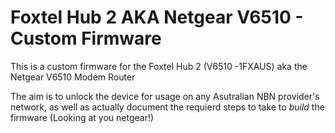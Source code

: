 # Foxtel Hub 2 AKA Netgear V6510 - Custom Firmware
This is a custom firmware for the Foxtel Hub 2 (V6510 -1FXAUS) aka the Netgear V6510 Modem Router

The aim is to unlock the device for usage on any Asutralian NBN provider's network, as well as actually document the requierd steps to take to *build* the firmware (Looking at you netgear!)



